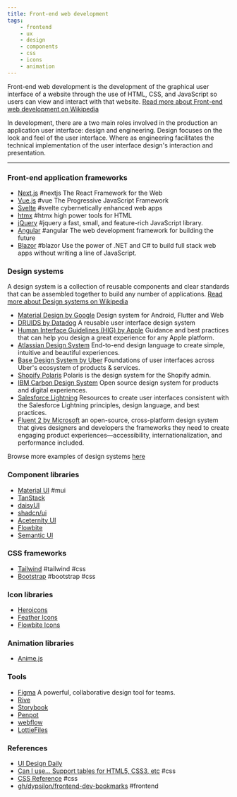 ```yaml
---
title: Front-end web development
tags:
    - frontend
    - ux
    - design
    - components
    - css
    - icons
    - animation
---
```

Front-end web development is the development of the graphical user interface of
a website through the use of HTML, CSS, and JavaScript so users can view and
interact with that website.
[Read more about Front-end web development on Wikipedia](https://en.wikipedia.org/wiki/Front-end_web_development)

In development, there are a two main roles involved in the production an application user interface: design and
engineering. Design focuses on the look and feel of the user interface. Where as engineering facilitates the technical
implementation of the user interface design's interaction and presentation.

---
### Front-end application frameworks
- [Next.js](https://nextjs.org/) #nextjs The React Framework for the Web
- [Vue.js](https://vuejs.org/) #vue The Progressive JavaScript Framework
- [Svelte](https://svelte.dev/) #svelte cybernetically enhanced web apps
- [htmx](https://htmx.org/) #htmx high power tools for HTML
- [jQuery](https://jquery.com/) #jquery a fast, small, and feature-rich JavaScript library.
- [Angular](https://angular.io/) #angular
    The web development framework for building the future
- [Blazor](https://dotnet.microsoft.com/en-us/apps/aspnet/web-apps/blazor) #blazor
    Use the power of .NET and C# to build full stack web apps without writing a line of JavaScript.

### Design systems
A design system is a collection of reusable components and clear standards that can be assembled together to build any number of applications.
[Read more about Design systems on Wikipedia](https://en.wikipedia.org/wiki/Design_system)

- [Material Design by Google](https://m3.material.io/)
    Design system for Android, Flutter and Web
- [DRUIDS by Datadog](https://druids.datadoghq.com/)
    A reusable user interface design system
- [Human Interface Guidelines (HIG) by Apple](https://developer.apple.com/design/human-interface-guidelines)
    Guidance and best practices that can help you design a great experience for any Apple platform.
- [Atlassian Design System](https://atlassian.design/)
    End-to-end design language to create simple, intuitive and beautiful experiences.
- [Base Design System by Uber](https://base.uber.com/)
    Foundations of user interfaces across Uber's ecosystem of products & services.
- [Shopify Polaris](https://polaris.shopify.com/)
    Polaris is the design system for the Shopify admin.
- [IBM Carbon Design System](https://carbondesignsystem.com/)
    Open source design system for products and digital experiences.
- [Salesforce Lightning](https://www.lightningdesignsystem.com/)
    Resources to create user interfaces consistent with the Salesforce Lightning principles, design language, and best practices.
- [Fluent 2 by Microsoft](https://fluent2.microsoft.design/)
    an open-source, cross-platform design system that gives designers and developers the frameworks they need to create engaging
    product experiences—accessibility, internationalization, and performance included.

Browse more examples of design systems [here](https://designsystemsrepo.com/design-systems/)

### Component libraries
- [Material UI](https://mui.com/material-ui/) #mui
- [TanStack](https://tanstack.com/)
- [daisyUI](https://daisyui.com/)
- [shadcn/ui](https://ui.shadcn.com/)
- [Aceternity UI](https://ui.aceternity.com/)
- [Flowbite](https://flowbite.com/)
- [Semantic UI](https://semantic-ui.com/)

### CSS frameworks
- [Tailwind](https://tailwindcss.com/) #tailwind #css
- [Bootstrap](https://getbootstrap.com/) #bootstrap #css

### Icon libraries
- [Heroicons](https://heroicons.com/)
- [Feather Icons](https://feathericons.com/)
- [Flowbite Icons](https://flowbite.com/icons/)

### Animation libraries
- [Anime.js](https://animejs.com/)

### Tools
- [Figma](https://www.figma.com/) A powerful, collaborative design tool for teams.
- [Rive](https://rive.app/)
- [Storybook](https://storybook.js.org/)
- [Penpot](https://penpot.app/)
- [webflow](https://webflow.com/)
- [LottieFiles](https://lottiefiles.com/)

### References
- [UI Design Daily](https://www.uidesigndaily.com/)
- [Can I use... Support tables for HTML5, CSS3, etc](https://caniuse.com/) #css
- [CSS Reference](https://cssreference.io/) #css
- [gh/dypsilon/frontend-dev-bookmarks](https://github.com/dypsilon/frontend-dev-bookmarks) #frontend 
